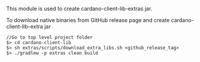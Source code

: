 This module is used to create cardano-client-lib-extras jar.

To download native binaries from GitHub release page and create cardano-client-lib-extra jar

```
//Go to top level project folder
$> cd cardano-client-lib
$> sh extras/scripts/download_extra_libs.sh <github_release_tag>
$> ./gradlew -p extras clean build 
```
